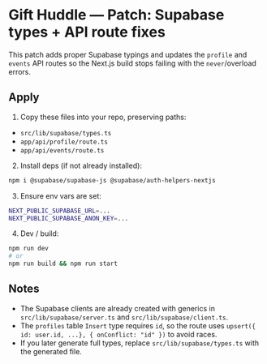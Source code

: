 # Gift Huddle — Patch: Supabase types + API route fixes

This patch adds proper Supabase typings and updates the `profile` and `events` API routes so the Next.js build stops failing with the `never`/overload errors.

## Apply
1) Copy these files into your repo, preserving paths:
- `src/lib/supabase/types.ts`
- `app/api/profile/route.ts`
- `app/api/events/route.ts`

2) Install deps (if not already installed):
```bash
npm i @supabase/supabase-js @supabase/auth-helpers-nextjs
```

3) Ensure env vars are set:
```bash
NEXT_PUBLIC_SUPABASE_URL=...
NEXT_PUBLIC_SUPABASE_ANON_KEY=...
```

4) Dev / build:
```bash
npm run dev
# or
npm run build && npm run start
```

## Notes
- The Supabase clients are already created with generics in `src/lib/supabase/server.ts` and `src/lib/supabase/client.ts`.
- The `profiles` table `Insert` type requires `id`, so the route uses `upsert({ id: user.id, ...}, { onConflict: "id" })` to avoid races.
- If you later generate full types, replace `src/lib/supabase/types.ts` with the generated file.